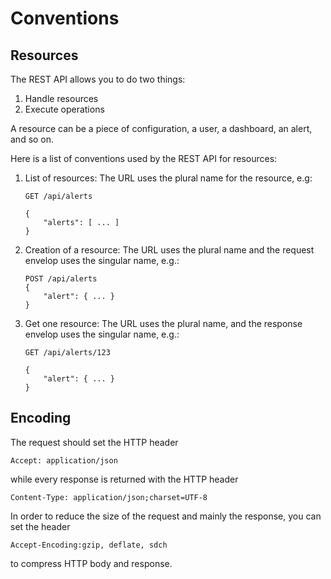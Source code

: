 # Conventions

## Resources

The REST API allows you to do two things:

1. Handle resources
2. Execute operations

A resource can be a piece of configuration, a user, a dashboard, an alert, and so on.

Here is a list of conventions used by the REST API for resources:

1. List of resources: The URL uses the plural name for the resource, e.g:
    ```
    GET /api/alerts
    
    {
        "alerts": [ ... ]
    }
    ```

2. Creation of a resource: The URL uses the plural name and the request envelop uses the singular name, e.g.:
   ```
   POST /api/alerts
   {
       "alert": { ... }
   }
   ```
3. Get one resource: The URL uses the plural name, and the response envelop uses the singular name, e.g.:
    ```
    GET /api/alerts/123
    
    {
        "alert": { ... }
    }
    ```

## Encoding

The request should set the HTTP header

```
Accept: application/json
```

while every response is returned with the HTTP header

```
Content-Type: application/json;charset=UTF-8
```

In order to reduce the size of the request and mainly the response, you can set the header

```
Accept-Encoding:gzip, deflate, sdch
```

to compress HTTP body and response.